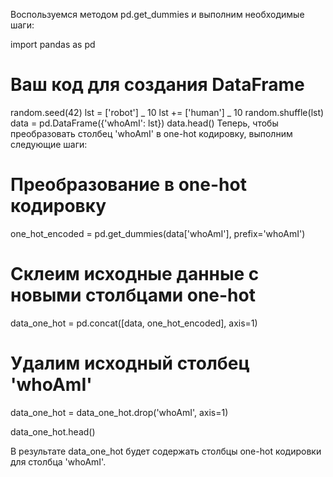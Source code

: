 Воспользуемся методом pd.get_dummies и выполним необходимые шаги:

import pandas as pd

# Ваш код для создания DataFrame

random.seed(42)
lst = ['robot'] _ 10
lst += ['human'] _ 10
random.shuffle(lst)
data = pd.DataFrame({'whoAmI': lst})
data.head()
Теперь, чтобы преобразовать столбец 'whoAmI' в one-hot кодировку, выполним следующие шаги:

# Преобразование в one-hot кодировку

one_hot_encoded = pd.get_dummies(data['whoAmI'], prefix='whoAmI')

# Склеим исходные данные с новыми столбцами one-hot

data_one_hot = pd.concat([data, one_hot_encoded], axis=1)

# Удалим исходный столбец 'whoAmI'

data_one_hot = data_one_hot.drop('whoAmI', axis=1)

data_one_hot.head()

В результате data_one_hot будет содержать столбцы one-hot кодировки для столбца 'whoAmI'.
